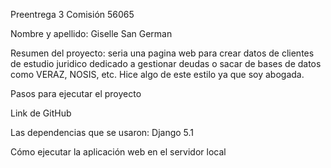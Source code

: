 Preentrega 3 Comisión 56065


Nombre y apellido: Giselle San German



Resumen del proyecto: seria una pagina web para crear datos de clientes de estudio juridico dedicado a gestionar deudas o sacar de bases de datos como VERAZ, NOSIS, etc. Hice algo de este estilo ya que soy abogada. 

Pasos para ejecutar el proyecto

Link de GitHub

Las dependencias que se usaron: Django 5.1

Cómo ejecutar la aplicación web en el servidor local